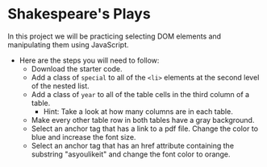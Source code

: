 # Shakespeare's Plays

In this project we will be practicing selecting DOM elements and manipulating them using JavaScript.

- Here are the steps you will need to follow:
	- Download the starter code.
	- Add a class of `special` to all of the `<li>` elements at the second level of the nested list.
	- Add a class of `year` to all of the table cells in the third column of a table.
		- Hint: Take a look at how many columns are in each table.
	- Make every other table row in both tables have a gray background.
	- Select an anchor tag that has a link to a pdf file. Change the color to blue and increase the font size.
	- Select an anchor tag that has an href attribute containing the substring "asyoulikeit" and change the font color to orange.